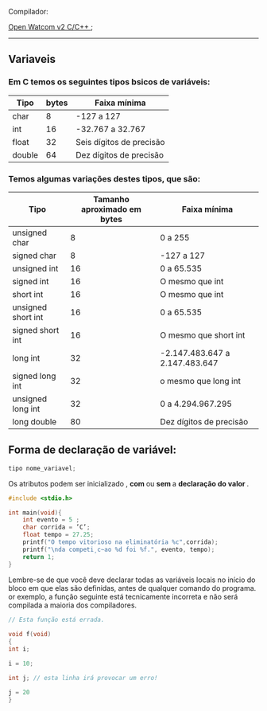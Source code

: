 
Compilador:

[Open Watcom v2 C/C++ ](https://github.com/open-watcom/open-watcom-v2/);

---

## Variaveis 

### Em C temos os seguintes tipos bsicos de variáveis:

| Tipo | bytes | Faixa mínima |
|--- |--- |--- |
| char | 8 | -127 a 127 |
| int | 16 | -32.767 a 32.767 |
| float | 32 | Seis dígitos de precisão  |
| double | 64 | Dez dígitos de precisão |


### Temos algumas variações destes tipos, que são:

| Tipo | Tamanho aproximado em bytes | Faixa mínima |
|--- |--- |--- |
| unsigned char | 8 |  0 a 255 |            
| signed char | 8 | -127 a 127 |                                            
| unsigned int |  16 | 0 a 65.535 |                      
| signed int |  16 | O mesmo que int |                                        
| short int |  16 | O mesmo que int |
| unsigned short int |  16 | 0 a 65.535 |
| signed short int | 16 | O mesmo que short int|
| long int | 32 | -2.147.483.647 a 2.147.483.647 |
| signed long int | 32 | o mesmo que long int |
| unsigned long int | 32 | 0 a 4.294.967.295 |
| long double | 80 | Dez dígitos de precisão |

## Forma de declaração de variável:

~~~c
tipo nome_variavel;
~~~

Os atributos podem ser inicializado , <b> com </b> ou <b> sem </b> a <b> declaração do valor </b>. 

~~~c
#include <stdio.h>

int main(void){
    int evento = 5 ;
    char corrida = ’C’;
    float tempo = 27.25;
    printf("O tempo vitorioso na eliminatória %c",corrida);
    printf("\nda competi¸c~ao %d foi %f.", evento, tempo);
    return 1;
} 
~~~

Lembre-se de que você deve declarar todas as variáveis locais no início
do bloco em que elas são definidas, antes de qualquer comando do programa.
or exemplo, a função seguinte está tecnicamente incorreta e não será compilada
a maioria dos compiladores.

~~~c
// Esta função está errada.
                         
void f(void)
{
int i;

i = 10;

int j; // esta linha irá provocar um erro!

j = 20
}
~~~


